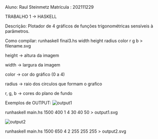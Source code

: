 Aluno: Raul Steinmetz
Matrícula : 202111229

TRABALHO 1 -> HASKELL

Descrição: Plotador de 4 gráficos de funções trigonométricas sensíveis à parâmetros. 

Como compilar: runhaskell final3.hs width height radius color r g b > filename.svg

   height  -> altura da imagem
   
   width   -> largura da imagem
   
   color   -> cor do gráfico (0 a 4)
   
   radius  -> raio dos circulos que formam o grafico
   
   r, g, b -> cores do plano de fundo
  
  
  
Exemplos de OUTPUT: 
  ![output1](https://user-images.githubusercontent.com/85199336/168486783-212f1a6c-9016-4827-987c-091916d7591b.svg)
  
  runhaskell main.hs 1500 400 1 4 30 40 50 > output1.svg
  
  ![output2](https://user-images.githubusercontent.com/85199336/168486681-8a7156a8-d3e0-4156-909f-4f5fcb6bec7d.svg)
  
  runhaskell main.hs 1500 650 4 2 255 255 255 > output2.svg


